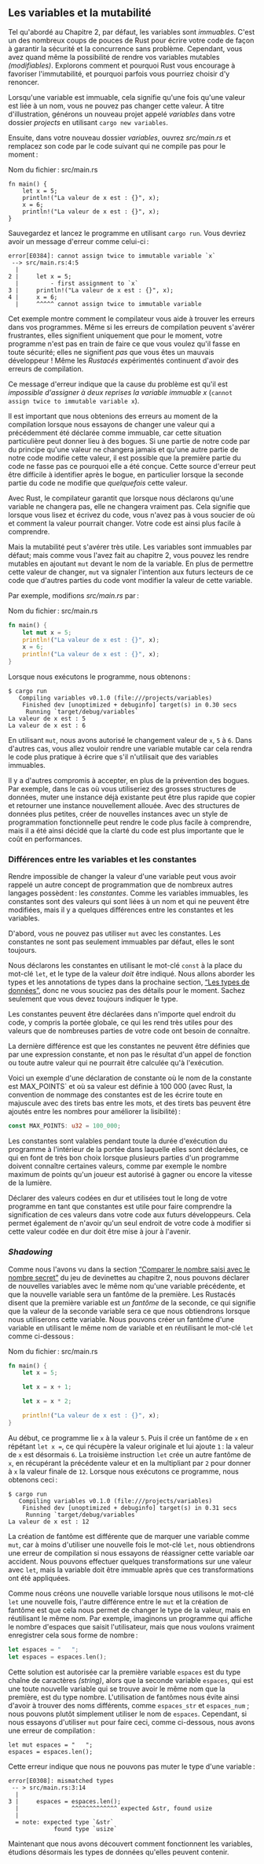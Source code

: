 <!--
## Variables and Mutability
-->

## Les variables et la mutabilité

<!--
As mentioned in Chapter 2, by default variables are immutable. This is one of
many nudges Rust gives you to write your code in a way that takes advantage of
the safety and easy concurrency that Rust offers. However, you still have the
option to make your variables mutable. Let’s explore how and why Rust
encourages you to favor immutability and why sometimes you might want to opt
out.
-->

Tel qu'abordé au Chapitre 2, par défaut, les variables sont *immuables*. C'est
un des nombreux coups de pouces de Rust pour écrire votre code de façon à
garantir la sécurité et la concurrence sans problème. Cependant, vous avez quand
même la possibilité de rendre vos variables mutables *(modifiables)*. Explorons
comment et pourquoi Rust vous encourage à favoriser l'immutabilité, et pourquoi
parfois vous pourriez choisir d'y renoncer.

<!--
When a variable is immutable, once a value is bound to a name, you can’t change
that value. To illustrate this, let’s generate a new project called *variables*
in your *projects* directory by using `cargo new variables`.
-->

Lorsqu'une variable est immuable, cela signifie qu'une fois qu'une valeur est
liée à un nom, vous ne pouvez pas changer cette valeur. À titre d'illustration,
générons un nouveau projet appelé *variables* dans votre dossier *projects* en
utilisant `cargo new variables`.

<!--
Then, in your new *variables* directory, open *src/main.rs* and replace its
code with the following code that won’t compile just yet:
-->

Ensuite, dans votre nouveau dossier *variables*, ouvrez *src/main.rs* et
remplacez son code par le code suivant qui ne compile pas pour le moment :

<!--
<span class="filename">Filename: src/main.rs</span>
-->

<span class="filename">Nom du fichier : src/main.rs</span>

<!--
```rust,ignore,does_not_compile
fn main() {
    let x = 5;
    println!("The value of x is: {}", x);
    x = 6;
    println!("The value of x is: {}", x);
}
```
-->

```rust,ignore,does_not_compile
fn main() {
    let x = 5;
    println!("La valeur de x est : {}", x);
    x = 6;
    println!("La valeur de x est : {}", x);
}
```

<!--
Save and run the program using `cargo run`. You should receive an error
message, as shown in this output:
-->

Sauvegardez et lancez le programme en utilisant `cargo run`. Vous devriez
avoir un message d'erreur comme celui-ci :

<!--
```text
error[E0384]: cannot assign twice to immutable variable `x`
 -- > src/main.rs:4:5
  |
2 |     let x = 5;
  |         - first assignment to `x`
3 |     println!("The value of x is: {}", x);
4 |     x = 6;
  |     ^^^^^ cannot assign twice to immutable variable
```
-->

```text
error[E0384]: cannot assign twice to immutable variable `x`
 --> src/main.rs:4:5
  |
2 |     let x = 5;
  |         - first assignment to `x`
3 |     println!("La valeur de x est : {}", x);
4 |     x = 6;
  |     ^^^^^ cannot assign twice to immutable variable
```

<!--
This example shows how the compiler helps you find errors in your programs.
Even though compiler errors can be frustrating, they only mean your program
isn’t safely doing what you want it to do yet; they do *not* mean that you’re
not a good programmer! Experienced Rustaceans still get compiler errors.
-->

Cet exemple montre comment le compilateur vous aide à trouver les erreurs dans
vos programmes. Même si les erreurs de compilation peuvent s'avérer frustrantes,
elles signifient uniquement que pour le moment, votre programme n'est pas en
train de faire ce que vous voulez qu'il fasse en toute sécurité; elles ne
signifient *pas* que vous êtes un mauvais développeur ! Même les *Rustacés*
expérimentés continuent d'avoir des erreurs de compilation.

<!--
The error message indicates that the cause of the error is that you `cannot
assign twice to immutable variable x`, because you tried to assign a second
value to the immutable `x` variable.
-->

Ce message d'erreur indique que la cause du problème est qu'il est *impossible 
d'assigner à deux reprises la variable immuable x* (`cannot assign twice to
immutable variable x`).

<!--
It’s important that we get compile-time errors when we attempt to change a
value that we previously designated as immutable because this very situation
can lead to bugs. If one part of our code operates on the assumption that a
value will never change and another part of our code changes that value, it’s
possible that the first part of the code won’t do what it was designed to do.
The cause of this kind of bug can be difficult to track down after the fact,
especially when the second piece of code changes the value only *sometimes*.
-->

Il est important que nous obtenions des erreurs au moment de la compilation
lorsque nous essayons de changer une valeur qui a précédemment été déclarée
comme immuable, car cette situation particulière peut donner lieu à des bogues.
Si une partie de notre code par du principe qu'une valeur ne changera jamais et
qu'une autre partie de notre code modifie cette valeur, il est possible que la
première partie du code ne fasse pas ce pourquoi elle a été conçue. Cette
source d'erreur peut être difficile à identifier après le bogue, en particulier
lorsque la seconde partie du code ne modifie que *quelquefois* cette valeur.

<!--
In Rust, the compiler guarantees that when you state that a value won’t change,
it really won’t change. That means that when you’re reading and writing code,
you don’t have to keep track of how and where a value might change. Your code
is thus easier to reason through.
-->

Avec Rust, le compilateur garantit que lorsque nous déclarons qu'une variable ne
changera pas, elle ne changera vraiment pas. Cela signifie que lorsque vous
lisez et écrivez du code, vous n'avez pas à vous soucier de où et comment la
valeur pourrait changer. Votre code est ainsi plus facile à comprendre.

<!--
But mutability can be very useful. Variables are immutable only by default; as
you did in Chapter 2, you can make them mutable by adding `mut` in front of the
variable name. In addition to allowing this value to change, `mut` conveys
intent to future readers of the code by indicating that other parts of the code
will be changing this variable value.
-->

Mais la mutabilité peut s'avérer très utile. Les variables sont immuables par
défaut; mais comme vous l'avez fait au chapitre 2, vous pouvez les rendre
mutables en ajoutant `mut` devant le nom de la variable. En plus de permettre
cette valeur de changer, `mut` va signaler l'intention aux futurs lecteurs de ce
code que d'autres parties du code vont modifier la valeur de cette variable.

<!--
For example, let’s change *src/main.rs* to the following:
-->

Par exemple, modifions *src/main.rs* par :

<!--
<span class="filename">Filename: src/main.rs</span>
-->

<span class="filename">Nom du fichier : src/main.rs</span>

<!--
```rust
fn main() {
    let mut x = 5;
    println!("The value of x is: {}", x);
    x = 6;
    println!("The value of x is: {}", x);
}
```
-->

```rust
fn main() {
    let mut x = 5;
    println!("La valeur de x est : {}", x);
    x = 6;
    println!("La valeur de x est : {}", x);
}
```

<!--
When we run the program now, we get this:
-->

Lorsque nous exécutons le programme, nous obtenons :

<!--
```text
$ cargo run
   Compiling variables v0.1.0 (file:///projects/variables)
    Finished dev [unoptimized + debuginfo] target(s) in 0.30 secs
     Running `target/debug/variables`
The value of x is: 5
The value of x is: 6
```
-->

```text
$ cargo run
   Compiling variables v0.1.0 (file:///projects/variables)
    Finished dev [unoptimized + debuginfo] target(s) in 0.30 secs
     Running `target/debug/variables`
La valeur de x est : 5
La valeur de x est : 6
```

<!--
We’re allowed to change the value that `x` binds to from `5` to `6` when `mut`
is used. In some cases, you’ll want to make a variable mutable because it makes
the code more convenient to write than if it had only immutable variables.
-->

En utilisant `mut`, nous avons autorisé le changement valeur de `x`, `5` à `6`.
Dans d'autres cas, vous allez vouloir rendre une variable mutable car cela
rendra le code plus pratique à écrire que s'il n'utilisait que des variables
immuables.

<!--
There are multiple trade-offs to consider in addition to the prevention of
bugs. For example, in cases where you’re using large data structures, mutating
an instance in place may be faster than copying and returning newly allocated
instances. With smaller data structures, creating new instances and writing in
a more functional programming style may be easier to think through, so lower
performance might be a worthwhile penalty for gaining that clarity.
-->

Il y a d'autres compromis à accepter, en plus de la prévention des bogues. Par
exemple, dans le cas où vous utiliseriez des grosses structures de données,
muter une instance déjà existante peut être plus rapide que copier et retourner
une instance nouvellement allouée. Avec des structures de données plus petites,
créer de nouvelles instances avec un style de programmation fonctionnelle peut
rendre le code plus facile à comprendre, mais il a été ainsi décidé que la
clarté du code est plus importante que le coût en performances.

<!--
### Differences Between Variables and Constants
-->

### Différences entre les variables et les constantes

<!--
Being unable to change the value of a variable might have reminded you of
another programming concept that most other languages have: *constants*. Like
immutable variables, constants are values that are bound to a name and are not
allowed to change, but there are a few differences between constants and
variables.
-->

Rendre impossible de changer la valeur d'une variable peut vous avoir rappelé un
autre concept de programmation que de nombreux autres langages possèdent : les
*constantes*. Comme les variables immuables, les constantes sont des valeurs qui
sont liées à un nom et qui ne peuvent être modifiées, mais il y a quelques
différences entre les constantes et les variables.

<!--
First, you aren’t allowed to use `mut` with constants. Constants aren’t just
immutable by default—they’re always immutable.
-->

D'abord, vous ne pouvez pas utiliser `mut` avec les constantes. Les constantes
ne sont pas seulement immuables par défaut, elles le sont toujours.

<!--
You declare constants using the `const` keyword instead of the `let` keyword,
and the type of the value *must* be annotated. We’re about to cover types and
type annotations in the next section, [“Data Types,”][data-types]<!-- ignore
-- > so don’t worry about the details right now. Just know that you must always
annotate the type.
-->

Nous déclarons les constantes en utilisant le mot-clé `const` à la place du
mot-clé `let`, et le type de la valeur *doit* être indiqué. Nous allons aborder
les types et les annotations de types dans la prochaine section,
[“Les types de données”][data-types]<!-- ignore -->, donc ne vous souciez pas
des détails pour le moment. Sachez seulement que vous devez toujours indiquer le
type.

<!--
Constants can be declared in any scope, including the global scope, which makes
them useful for values that many parts of code need to know about.
-->

Les constantes peuvent être déclarées dans n'importe quel endroit du code, y
compris la portée globale, ce qui les rend très utiles pour des valeurs que de
nombreuses parties de votre code ont besoin de connaître.

<!--
The last difference is that constants may be set only to a constant expression,
not the result of a function call or any other value that could only be
computed at runtime.
-->

La dernière différence est que les constantes ne peuvent être définies que par
une expression constante, et non pas le résultat d'un appel de fonction ou toute
autre valeur qui ne pourrait être calculée qu'à l'exécution.

<!--
Here’s an example of a constant declaration where the constant’s name is
`MAX_POINTS` and its value is set to 100,000. (Rust’s naming convention for
constants is to use all uppercase with underscores between words, and
underscores can be inserted in numeric literals to improve readability):
-->

Voici un exemple d'une déclaration de constante où le nom de la constante est
MAX_POINTS` et où sa valeur est définie à 100 000 (avec Rust, la convention de
nommage des constantes est de les écrire toute en majuscule avec des tirets bas
entre les mots, et des tirets bas peuvent être ajoutés entre les nombres pour
améliorer la lisibilité) :

```rust
const MAX_POINTS: u32 = 100_000;
```

<!--
Constants are valid for the entire time a program runs, within the scope they
were declared in, making them a useful choice for values in your application
domain that multiple parts of the program might need to know about, such as the
maximum number of points any player of a game is allowed to earn or the speed
of light.
-->

Les constantes sont valables pendant toute la durée d'exécution du programme à
l'intérieur de la portée dans laquelle elles sont déclarées, ce qui en font de
très bon choix lorsque plusieurs parties d'un programme doivent connaître
certaines valeurs, comme par exemple le nombre maximum de points qu'un joueur
est autorisé à gagner ou encore la vitesse de la lumière.

<!--
Naming hardcoded values used throughout your program as constants is useful in
conveying the meaning of that value to future maintainers of the code. It also
helps to have only one place in your code you would need to change if the
hardcoded value needed to be updated in the future.
-->

Déclarer des valeurs codées en dur et utilisées tout le long de votre programme
en tant que constantes est utile pour faire comprendre la signification de ces
valeurs dans votre code aux futurs développeurs. Cela permet également de
n'avoir qu'un seul endroit de votre code à modifier si cette valeur codée en dur
doit être mise à jour à l'avenir.

<!--
### Shadowing
-->

### *Shadowing*

<!--
As you saw in the guessing game tutorial in the [“Comparing the Guess to the
Secret Number”][comparing-the-guess-to-the-secret-number]<!-- ignore -- >
section in Chapter 2, you can declare a new variable with the same name as a
previous variable, and the new variable shadows the previous variable.
Rustaceans say that the first variable is *shadowed* by the second, which means
that the second variable’s value is what appears when the variable is used. We
can shadow a variable by using the same variable’s name and repeating the use
of the `let` keyword as follows:
-->

Comme nous l'avons vu dans la section
[“Comparer le nombre saisi avec le nombre secret”][comparing-the-guess-to-the-secret-number]<!-- ignore -->
du jeu de devinettes au chapitre 2, nous pouvons déclarer de nouvelles variables
avec le même nom qu'une variable précédente, et que la nouvelle variable sera un
fantôme de la première. Les Rustacés disent que la première variable est *un
fantôme* de la seconde, ce qui signifie que la valeur de la seconde variable
sera ce que nous obtiendrons lorsque nous utiliserons cette variable. Nous
pouvons créer un fantôme d'une variable en utilisant le même nom de variable et
en réutilisant le mot-clé `let` comme ci-dessous :

<!--
<span class="filename">Filename: src/main.rs</span>
-->

<span class="filename">Nom du fichier : src/main.rs</span>

<!--
```rust
fn main() {
    let x = 5;

    let x = x + 1;

    let x = x * 2;

    println!("The value of x is: {}", x);
}
```
-->

```rust
fn main() {
    let x = 5;

    let x = x + 1;

    let x = x * 2;

    println!("La valeur de x est : {}", x);
}
```

<!--
This program first binds `x` to a value of `5`. Then it shadows `x` by
repeating `let x =`, taking the original value and adding `1` so the value of
`x` is then `6`. The third `let` statement also shadows `x`, multiplying the
previous value by `2` to give `x` a final value of `12`. When we run this
program, it will output the following:
-->

Au début, ce programme lie `x` à la valeur `5`. Puis il crée un fantôme de `x`
en répétant `let x =`, ce qui récupère la valeur originale et lui ajoute `1` :
la valeur de `x` est désormais `6`. La troisième instruction `let` crée un autre
fantôme de `x`, en récupérant la précédente valeur et en la multipliant par `2`
pour donner à `x` la valeur finale de `12`. Lorsque nous exécutons ce programme,
nous obtenons ceci :

<!--
```text
$ cargo run
   Compiling variables v0.1.0 (file:///projects/variables)
    Finished dev [unoptimized + debuginfo] target(s) in 0.31 secs
     Running `target/debug/variables`
The value of x is: 12
```
-->

```text
$ cargo run
   Compiling variables v0.1.0 (file:///projects/variables)
    Finished dev [unoptimized + debuginfo] target(s) in 0.31 secs
     Running `target/debug/variables`
La valeur de x est : 12
```

<!--
Shadowing is different from marking a variable as `mut`, because we’ll get a
compile-time error if we accidentally try to reassign to this variable without
using the `let` keyword. By using `let`, we can perform a few transformations
on a value but have the variable be immutable after those transformations have
been completed.
-->

La création de fantôme est différente que de marquer une variable comme `mut`,
car à moins d'utiliser une nouvelle fois le mot-clé `let`, nous obtiendrons une
erreur de compilation si nous essayons de réassigner cette variable oar
accident. Nous pouvons effectuer quelques transformations sur une valeur avec
`let`, mais la variable doit être immuable après que ces transformations ont été
appliquées.

<!--
The other difference between `mut` and shadowing is that because we’re
effectively creating a new variable when we use the `let` keyword again, we can
change the type of the value but reuse the same name. For example, say our
program asks a user to show how many spaces they want between some text by
inputting space characters, but we really want to store that input as a number:
-->

Comme nous créons une nouvelle variable lorsque nous utilisons le mot-clé `let`
une nouvelle fois, l'autre différence entre le `mut` et la création de fantôme
est que cela nous permet de changer le type de la valeur, mais en réutilisant
le même nom. Par exemple, imaginons un programme qui affiche le nombre d'espaces
que saisit l'utilisateur, mais que nous voulons vraiment enregistrer cela sous
forme de nombre :

<!--
```rust
let spaces = "   ";
let spaces = spaces.len();
```
-->

```rust
let espaces = "   ";
let espaces = espaces.len();
```

<!--
This construct is allowed because the first `spaces` variable is a string type
and the second `spaces` variable, which is a brand-new variable that happens to
have the same name as the first one, is a number type. Shadowing thus spares us
from having to come up with different names, such as `spaces_str` and
`spaces_num`; instead, we can reuse the simpler `spaces` name. However, if we
try to use `mut` for this, as shown here, we’ll get a compile-time error:
-->

Cette solution est autorisée car la première variable `espaces` est du type
chaîne de caractères *(string)*, alors que la seconde variable `espaces`, qui
est une toute nouvelle variable qui se trouve avoir le même nom que la première,
est du type nombre. L'utilisation de fantômes nous évite ainsi d'avoir à trouver
des noms différents, comme `espaces_str` et `espaces_num` ; nous pouvons plutôt
simplement utiliser le nom de `espaces`. Cependant, si nous essayons d'utiliser
`mut` pour faire ceci, comme ci-dessous, nous avons une erreur de compilation :

<!--
```rust,ignore,does_not_compile
let mut spaces = "   ";
spaces = spaces.len();
```
-->

```rust,ignore
let mut espaces = "   ";
espaces = espaces.len();
```

<!--
The error says we’re not allowed to mutate a variable’s type:
-->

Cette erreur indique que nous ne pouvons pas muter le type d'une variable :

<!--
```text
error[E0308]: mismatched types
 -- > src/main.rs:3:14
  |
3 |     spaces = spaces.len();
  |              ^^^^^^^^^^^^ expected &str, found usize
  |
  = note: expected type `&str`
             found type `usize`
```
-->

```text
error[E0308]: mismatched types
 -- > src/main.rs:3:14
  |
3 |     espaces = espaces.len();
  |               ^^^^^^^^^^^^^ expected &str, found usize
  |
  = note: expected type `&str`
             found type `usize`
```

<!--
Now that we’ve explored how variables work, let’s look at more data types they
can have.
-->

Maintenant que nous avons découvert comment fonctionnent les variables, étudions
désormais les types de données qu'elles peuvent contenir.

<!--
[comparing-the-guess-to-the-secret-number]:
ch02-00-guessing-game-tutorial.html#comparing-the-guess-to-the-secret-number
[data-types]: ch03-02-data-types.html#data-types
-->

[comparing-the-guess-to-the-secret-number]:
ch02-00-guessing-game-tutorial.html#comparer-le-nombre-saisi-avec-le-nombre-secret
[data-types]: ch03-02-data-types.html#les-types-de-données
